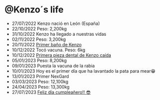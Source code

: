 @Kenzo´s life
===============

- 27/07/2022 Kenzo nació en León (España)
- 22/10/2022 Peso: 2,200kg
- 31/10/2022 Kenzo ha llegado a nuestras vidas
- 02/11/2022 Peso: 3,200kg
- 20/11/2022 [Primer baño de Kenzo](https://joselopez.ga/post/701446230233006080/primer-ba%C3%B1o-de-kenzo)
- 10/12/2022 Tocó vacuna. Peso: 6kg
- 10/12/2022 [Primera pieza dental de Kenzo caída](https://joselopez.ga/post/703256454629605376/primera-pieza-dental-de-kenzo-ca%C3%ADda)
- 05/01/2023 Peso: 8,200kg
- 09/01/2023 Puesta la vacuna de la rabia
- 10/01/2023 Hoy es el primer día que ha lavantado la pata para mear😁
- 13/01/2023 Primer NexGard
- 03/03/2023 Peso: 12,100kg
- 24/04/2023 Peso: 13,300kg
- 27/07/2023 [Feliz día cumpleañero!! 😎](https://masto.es/@Jose/110796701228188084)
